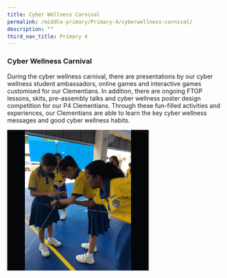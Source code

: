 ```yaml
---
title: Cyber Wellness Carnival
permalink: /middle-primary/Primary-4/cyberwellness-carnival/
description: ""
third_nav_title: Primary 4
---
```

### Cyber Wellness Carnival
During the cyber wellness carnival, there are presentations by our cyber wellness student ambassadors, online games and interactive games customised for our Clementians. In addition, there are ongoing FTGP lessons, skits, pre-assembly talks and cyber wellness poster design competition for our P4 Clementians. Through these fun-filled activities and experiences, our Clementians are able to learn the key cyber wellness messages and good cyber wellness habits.

<img src="/images/Cyber%20wellness.gif" 
     style="width:65%">